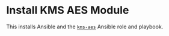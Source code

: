 # Install KMS AES Module

This installs Ansible and the [`kms-aes`](https://github.com/GovTechSG/kms-aes) Ansible role and
playbook.
